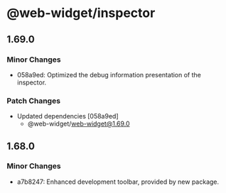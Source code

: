 # @web-widget/inspector

## 1.69.0

### Minor Changes

- 058a9ed: Optimized the debug information presentation of the inspector.

### Patch Changes

- Updated dependencies [058a9ed]
  - @web-widget/web-widget@1.69.0

## 1.68.0

### Minor Changes

- a7b8247: Enhanced development toolbar, provided by new package.
